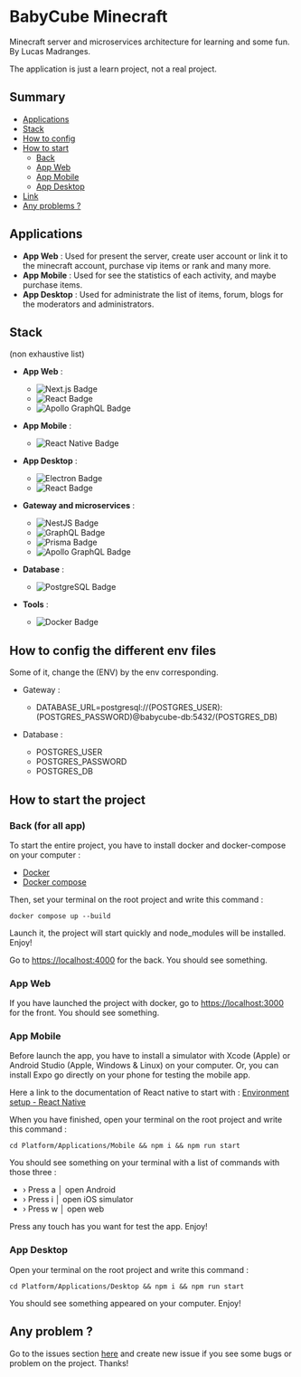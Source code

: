 # BabyCube Minecraft

Minecraft server and microservices architecture for learning and some fun.
By Lucas Madranges.

The application is just a learn project, not a real project.

## Summary
- [Applications](#applications)
- [Stack](#stack)
- [How to config](#how-to-config-the-different-env-files)
- [How to start](#how-to-start-the-project)
  - [Back](#back-for-all-app)
  - [App Web](#app-web)
  - [App Mobile](#app-mobile)
  - [App Desktop](#app-desktop)
- [Link](#link)
- [Any problems ?](#any-problem-)

## Applications
- **App Web** : Used for present the server, create user account or link it to the minecraft account, purchase vip items or rank and many more.
- **App Mobile** : Used for see the statistics of each activity, and maybe purchase items.
- **App Desktop** : Used for administrate the list of items, forum, blogs for the moderators and administrators.

## Stack

(non exhaustive list)
- **App Web** :
    - ![Next.js Badge](https://img.shields.io/badge/Next.js-000?logo=nextdotjs&logoColor=fff&style=for-the-badge)
    - ![React Badge](https://img.shields.io/badge/React-61DAFB?logo=react&logoColor=000&style=for-the-badge)
    - ![Apollo GraphQL Badge](https://img.shields.io/badge/Apollo%20GraphQL-311C87?logo=apollographql&logoColor=fff&style=for-the-badge)

- **App Mobile** :
  - ![React Native Badge](https://img.shields.io/badge/React%20Native-61DAFB?logo=react&logoColor=000&style=for-the-badge)

- **App Desktop** :
    - ![Electron Badge](https://img.shields.io/badge/Electron-47848F?logo=electron&logoColor=fff&style=for-the-badge)
  - ![React Badge](https://img.shields.io/badge/React-61DAFB?logo=react&logoColor=000&style=for-the-badge)

- **Gateway and microservices** :
    - ![NestJS Badge](https://img.shields.io/badge/NestJS-E0234E?logo=nestjs&logoColor=fff&style=for-the-badge)
    - ![GraphQL Badge](https://img.shields.io/badge/GraphQL-E10098?logo=graphql&logoColor=fff&style=for-the-badge)
    - ![Prisma Badge](https://img.shields.io/badge/Prisma-2D3748?logo=prisma&logoColor=fff&style=for-the-badge)
    - ![Apollo GraphQL Badge](https://img.shields.io/badge/Apollo%20GraphQL-311C87?logo=apollographql&logoColor=fff&style=for-the-badge)

- **Database** :
    - ![PostgreSQL Badge](https://img.shields.io/badge/PostgreSQL-4169E1?logo=postgresql&logoColor=fff&style=for-the-badge)

- **Tools** :
    - ![Docker Badge](https://img.shields.io/badge/Docker-2496ED?logo=docker&logoColor=fff&style=for-the-badge)

## How to config the different env files

Some of it, change the (ENV) by the env corresponding.

- Gateway :
  - DATABASE_URL=postgresql://(POSTGRES_USER):(POSTGRES_PASSWORD)@babycube-db:5432/(POSTGRES_DB)

- Database :
  - POSTGRES_USER
  - POSTGRES_PASSWORD
  - POSTGRES_DB

## How to start the project

### Back (for all app)
To start the entire project, you have to install docker and docker-compose on your computer :
- [Docker](https://www.docker.com/)
- [Docker compose](https://docs.docker.com/compose/)

Then, set your terminal on the root project and write this command :

```docker compose up --build```

Launch it, the project will start quickly and node_modules will be installed. Enjoy!

Go to [https://localhost:4000](https://localhost:4000) for the back. You should see something.

### App Web

If you have launched the project with docker, go to [https://localhost:3000](https://localhost:3000) for the front. You
should see something.

### App Mobile

Before launch the app, you have to install a simulator with Xcode (Apple) or Android Studio (Apple, Windows & Linux) on
your computer.
Or, you can install Expo go directly on your phone for testing the mobile app.

Here a link to the documentation of React native to start
with : [Environment setup - React Native](https://reactnative.dev/docs/environment-setup)

When you have finished, open your terminal on the root project and write this command :

```cd Platform/Applications/Mobile && npm i && npm run start```

You should see something on your terminal with a list of commands with those three :

- › Press a │ open Android
- › Press i │ open iOS simulator
- › Press w │ open web

Press any touch has you want for test the app. Enjoy!

### App Desktop

Open your terminal on the root project and write this command :

```cd Platform/Applications/Desktop && npm i && npm run start```

You should see something appeared on your computer. Enjoy!

## Any problem ?

Go to the issues section [here](https://github.com/LucasMadranges/BabyCube/issues) and create new issue if you see some bugs or problem on the project. Thanks!